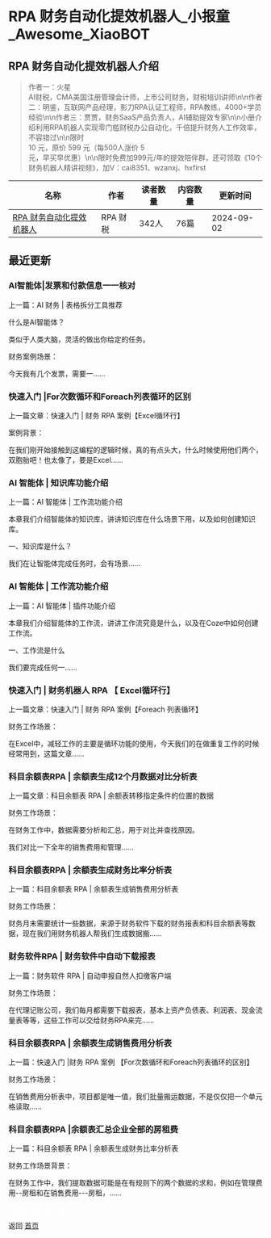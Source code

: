 # RPA 财务自动化提效机器人_小报童_Awesome_XiaoBOT

## RPA 财务自动化提效机器人介绍
> 作者一：火星  
AI财税，CMA美国注册管理会计师，上市公司财务，财税培训讲师\n\n作者二：明鉴，互联网产品经理，影刀RPA认证工程师，RPA教练，4000+学员经验\n\n作者三：贾贾，财务SaaS产品负责人，AI辅助提效专家\n\n小册介绍利用RPA机器人实现零门槛财税办公自动化，千倍提升财务人工作效率，不容错过\n\n限时  
10 元，原价 599 元（每500人涨价 5  
元，早买早优惠）\n\n限时免费加999元/年的提效陪伴群，还可领取《10个财务机器人精讲视频》，加V：cai8351、wzanxj、hxfirst  
  


|名称|作者|读者数量|内容数量|更新时间|
|---|---|---|---|---|
|[RPA 财务自动化提效机器人](https://xiaobot.net/p/Financial_RPA?refer=9c3f1c95-a052-465a-9902-f6d75080262a)|RPA 财税|342人|76篇|2024-09-02|

## 最近更新
### AI智能体|发票和付款信息一一核对

上一篇：​AI 财务 | 表格拆分工具推荐

什么是AI智能体？

类似于人类大脑，灵活的做出你给定的任务。

财务案例场景：

今天我有几个发票，需要一......

### 快速入门 |For次数循环和Foreach列表循环的区别

上一篇文章：快速入门 | 财务 RPA 案例【Excel循环行】

案例背景：

在我们刚开始接触到这编程的逻辑时候，真的有点头大，什么时候使用他们两个，双胞胎吧！也太像了，要是Excel......

### AI 智能体 | 知识库功能介绍

上一篇：AI 智能体 | 工作流功能介绍

本章我们介绍智能体的知识库，讲讲知识库在什么场景下用，以及如何创建知识库。

一、知识库是什么？

我们在让智能体完成任务时，会有场景......

### AI 智能体 | 工作流功能介绍

上一篇：AI 智能体 | 插件功能介绍

本章我们介绍智能体的工作流，讲讲工作流究竟是什么，以及在Coze中如何创建工作流。

一、工作流是什么

我们要完成任何一......

### 快速入门 | 财务机器人 RPA 【 Excel循环行】

上一篇文章：快速入门 | 财务 RPA 案例【Foreach 列表循环】

财务工作场景：

在Excel中，减轻工作的主要是循环功能的使用，今天我们的在做重复工作的时候经常用到，这篇文章......

### 科目余额表RPA | 余额表生成12个月数据对比分析表

上一篇文章：科目余额表 RPA | 余额表转移指定条件的位置的数据

财务工作场景：

在财务工作中，数据需要分析和汇总，用于对比并查找原因。

我们对比一下全年的销售费用和管理......

### 科目余额表RPA | 余额表生成财务比率分析表

上一篇：科目余额表 RPA | 余额表生成销售费用分析表

财务工作场景：

财务月末需要统计一些数据，来源于财务软件下载的财务报表和科目余额表等数据，现在我们用财务机器人帮我们生成数据搬......

### 财务软件RPA | 财务软件中自动下载报表

上一篇：财务软件 RPA | 自动申报自然人扣缴客户端

财务工作场景：

在代理记账公司，我们每月都需要下载报表，基本上资产负债表、利润表、现金流量表等等，这些工作可以交给财务RPA来完......

### 科目余额表RPA | 余额表生成销售费用分析表

上一篇：快速入门 |财务 RPA 案例 【For次数循环和Foreach列表循环的区别】

财务工作场景：

在销售费用分析表中，项目都是唯一值，我们批量搬运数据，不是仅仅把一个单元格读取......

### 科目余额表RPA |余额表汇总企业全部的房租费

上一篇：科目余额表 RPA | 余额表生成财务比率分析表

财务工作场景背景：

在财务工作中，我们提取数据可能是在有规则下的两个数据的求和，例如在管理费用--房租和在销售费用---房租，......


<a href="https://github.com/Reno9527/awesome-xiaobot" style="color: white; text-decoration: none;">awesome-xiaobot</a>

返回 [首页](../README.md)
